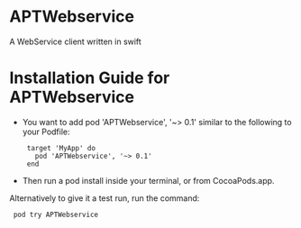 # APTWebservice
A WebService client written in swift

# Installation Guide for APTWebservice
- You want to add pod 'APTWebservice', '~> 0.1' similar to the following to your Podfile:

       target 'MyApp' do
         pod 'APTWebservice', '~> 0.1'
       end

- Then run a pod install inside your terminal, or from CocoaPods.app.

Alternatively to give it a test run, run the command:

     pod try APTWebservice
